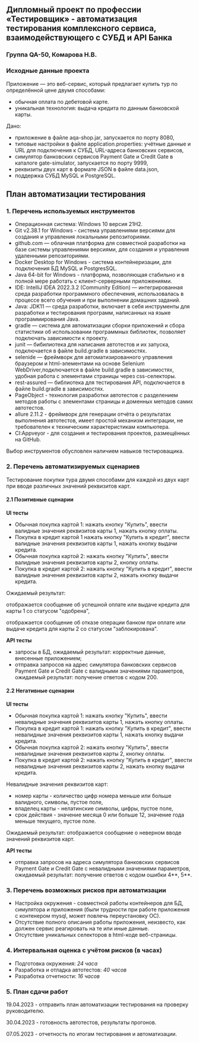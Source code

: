 ## Дипломный проект по профессии «Тестировщик» - автоматизация тестирования комплексного сервиса, взаимодействующего с СУБД и API Банка
### Группа QA-50, Комарова Н.В.
### Исходные данные проекта
Приложение — это веб-сервис, который предлагает купить тур по определённой цене двумя способами:
- обычная оплата по дебетовой карте.
- уникальная технология: выдача кредита по данным банковской карты.

Дано:
* приложение в файле aqa-shop.jar, запускается по порту 8080,
* типовые настройки в файле application.properties: учётные данные и URL для подключения к СУБД, URL-адреса банковских сервисов,
* симулятор банковских сервисов Payment Gate и Credit Gate в каталоге gate-simulator, запускается по порту 9999,
* реквизиты двух карт в формате JSON в файле data.json,
* поддержка СУБД MySQL и PostgreSQL.
## План автоматизации тестирования
### 1. Перечень используемых инструментов

* Операционная система: Windows 10 версия 21H2.
* Git v2.38.1 for Windows - система управлениями версиями для создания и управления локальными репозиториями.
* github.com — облачная платформа для совместной разработки на базе системы управлениями версиями, для создания и управления удаленными репозиториями.
* Docker Desktop for Windows - система контейнеризации, для подключения БД MySQL и PostgresSQL.
* Java 64-bit for Windows - платформа, позволяющая стабильно и в полной мере работать с клиент-серверными приложениями.
* IDE: IntelliJ IDEA 2022.3.2 (Community Edition) — интегрированная среда разработки программного обеспечения, использовалась в процессе всего обучения и при выполнении домашних заданий.
* Java: JDK11 — среда разработки, включает в себя инструменты для разработки и тестирования программ, написанных на языке программирования Java.
* gradle — система для автоматизации сборки приложений и сбора статистики об использовании программных библиотек, позволяет подключать зависимости к проекту.
* junit — бибилиотека для написания автотестов и их запуска, подключается в файле build.gradle в зависимостях.
* selenide — фреймворк для автоматизированного управления браузером и html-элементами на основе Selenium WebDriver,подключается в файле build.gradle в зависимостях, удобная работа с элементами страницы через css-селекторы.
* rest-assured — библиотека для тестирования API, подключается в файле build.gradle в зависимостях.
* PageObject - технология разработки автотестов с разделением методов работы с элементами страницы и доменных методов самих автотестов.
* allure 2.11.2 - фреймворк для генерации отчёта о результатах выполнения автотестов, имеет простой механизм интеграции, не требователен к техническим характеристикам компьютера.
* CI:Appveyor - для создания и тестирования проектов, размещённых на GitHub.

Выбор инструментов обусловлен наличием навыков тестироващика.

### 2. Перечень автоматизируемых сценариев

Тестирование покупки тура двумя способами для каждой из двух карт при вводе различных значений реквизитов карт.

#### 2.1 Позитивные сценарии

**UI тесты**
  - Обычная покупка картой 1: нажать кнопку "Купить", ввести валидные значения реквизитов карты 1, нажать кнопку оплаты.
  - Покупка в кредит картой 1 нажать кнопку "Купить в кредит", ввести валидные значения реквизитов карты 1, нажать кнопку выдачи кредита.
  - Обычная покупка картой 2: нажать кнопку "Купить", ввести валидные значения реквизитов карты 2, кнопку оплаты.
  - Покупка в кредит картой 2: нажать кнопку "Купить в кредит", ввести валидные значения реквизитов карты 2, нажать кнопку выдачи кредита.

  Ожидаемый результат: 
  
  отображается сообщение об успешной оплате или выдаче кредита для карты 1 со статусом "одобрена",

  отображается сообщение об отказе операции банком при оплате или выдаче кредита для карты 2 со статусом "заблокирована".

**API тесты**
  - запросы в БД, ожидаемый результат: корректные данные, внесенные приложением;
  - отправка запросов на адрес симулятора банковских сервисов Payment Gate и Credit Gate с валидными значениями параметров, ожидаемый результат: получение ответов с кодом 200.

#### 2.2 Негативные сценарии

**UI тесты**
  - Обычная покупка картой 1: нажать кнопку "Купить", ввести невалидные значения реквизитов карты 1, нажать кнопку оплаты.
  - Покупка в кредит картой 1: нажать кнопку "Купить в кредит", ввести невалидные значения реквизитов карты 1, нажать кнопку выдачи кредита.
  - Обычная покупка картой 2: нажать кнопку "Купить", ввести невалидные значения реквизитов карты 2, кнопку оплаты.
  - Покупка в кредит картой 2: нажать кнопку "Купить в кредит", ввести невалидные значения реквизитов карты 2, нажать кнопку выдачи кредита.

  Невалидные значения реквизитов карт:
  * номер карты - количество цифр номера меньше или больше валидного, символы, пустое поле,
  * владелец карты - нелатинские символы, цифры, пустое поле,
  * срок действия - значение месяца 0 или больше 12, значение года меньше текущего, пустое поле.  

  Ожидаемый результат: отображается сообщение о неверном вводе значений реквизитов карт.

**API тесты**
  - отправка запросов на адреса симулятора банковских сервисов Payment Gate и Credit Gate с невалидными значениями параметров, ожидаемый результат: получение ответов с кодом ошибки 4**, 5**.

### 3. Перечень возможных рисков при автоматизации

* Настройка окружения - совместной работы контейнеров для БД, симулятора и приложения (были трудности при работе приложения с контенером mysql, может повлечь переустановку ОС).
* Отсутствие полного описания работы приложения, неизвесто, как должен сервис реагировать на те или иные данные.
* Отсутствие уникальных селекторов в html-коде веб-страницы.

### 4. Интервальная оценка с учётом рисков (в часах)
* Подготовка окружения: _24 часа_
* Разработка и отладка автотестов: _40 часов_
* Разработка отчетности: _16 часов_

### 5. План сдачи работ
19.04.2023 - отправить план автоматизации тестирования на проверку руководителю.

30.04.2023 - готовность автотестов, результаты прогонов.

07.05.2023 - отчетность по итогам тестирования и автоматизации.
